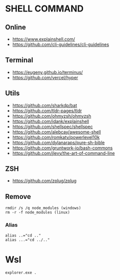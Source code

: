 # SHELL COMMAND

## Online

- https://www.explainshell.com/
- https://github.com/cli-guidelines/cli-guidelines

## Terminal

- https://eugeny.github.io/terminus/
- https://github.com/vercel/hyper

## Utils

- https://github.com/sharkdp/bat
- https://github.com/tldr-pages/tldr
- https://github.com/ohmyzsh/ohmyzsh
- https://github.com/idank/explainshell
- https://github.com/shellspec/shellspec
- https://github.com/alebcay/awesome-shell
- https://github.com/romkatv/powerlevel10k
- https://github.com/dylanaraps/pure-sh-bible
- https://github.com/gruntwork-io/bash-commons
- https://github.com/jlevy/the-art-of-command-line

## ZSH

- https://github.com/zplug/zplug


## Remove

```
rmdir /s /q node_modules (windows)
rm -r -f node_modules (linux)
```

### Alias

```
alias ..="cd .."
alias ...="cd ../.."
```

# Wsl

```
explorer.exe .
```
